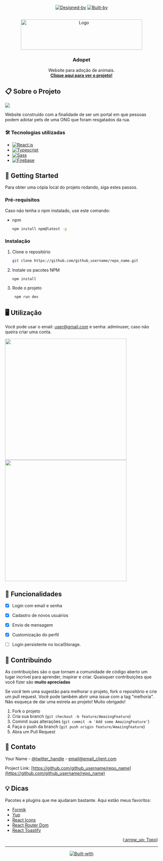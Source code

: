 <div id="top"></div>

<div align="center">

[![Designed-by]][Alura-url] 
[![Built-by]][Caducoder-url] 

</div>

<!-- PROJECT LOGO -->
<br />
<div align="center">
  <a href="https://github.com/github_username/repo_name">
    <img src="./src/assets/logo-light.svg" alt="Logo" width="400" height="100">
  </a>

<h3 align="center">Adopet</h3>

  <p align="center">
    Website para adoção de animais.
    <br />
    <a href="https://github.com/github_username/repo_name"><strong>Clique aqui para ver o projeto!</strong></a>
    <br />
  </p>
</div>

<!-- ABOUT THE PROJECT -->
## 📋 Sobre o Projeto

![](./src/assets/Adopet.png)

Website construído com a finalidade de ser um portal em que pessoas podem adotar pets de uma ONG que foram resgatados da rua.

### :hammer_and_wrench: Tecnologias utilizadas

* [![React.js]][React-url]
* [![Typescript]][Typescript-url]
* [![Sass]][Sass-url]
* [![Firebase]][Firebase-url]


<!-- GETTING STARTED -->
## :beginner: Getting Started

Para obter uma cópia local do projeto rodando, siga estes passos.

### Pré-requisitos

Caso não tenha o npm instalado, use este comando:

* npm
  ```sh
  npm install npm@latest -g
  ```

### Instalação

1. Clone o repositório
   ```bash
   git clone https://github.com/github_username/repo_name.git
   ```
2. Instale os pacotes NPM
   ```bash
   npm install
   ```
3. Rode o projeto
   ```bash
    npm run dev
   ```


<!-- USAGE EXAMPLES -->
## :desktop_computer: Utilização

Você pode usar o email: user@gmail.com e senha: adminuser, caso não queira criar uma conta.

<img src='./src/assets/lista-adopet.png' width='400'>
<img src='./src/assets/perfil-adopet.png' width='400'>

<!-- ROADMAP -->
## 💫 Funcionalidades

- [x] Login com email e senha
- [x] Cadastro de novos usuários
- [x] Envio de mensagem
- [x] Customização do perfil
- [ ] Login persistente no localStorage.


<!-- CONTRIBUTING -->
## :rocket: Contribuindo

As contribuições são o que tornam a comunidade de código aberto um lugar incrível para aprender, inspirar e criar. Quaisquer contribuições que você fizer são **muito apreciadas**

Se você tem uma sugestão para melhorar o projeto, fork o repositório e crie um pull request. Você pode também abrir uma issue com a tag "melhoria". Não esqueça de dar uma estrela ao projeto! Muito obrigado!

1. Fork o projeto
2. Cria sua branch (`git checkout -b feature/AmazingFeature`)
3. Commit suas alterações (`git commit -m 'Add some AmazingFeature'`)
4. Faça o push da branch (`git push origin feature/AmazingFeature`)
5. Abra um Pull Request

<!-- CONTACT -->
## :speech_balloon: Contato

Your Name - [@twitter_handle](https://twitter.com/twitter_handle) - email@email_client.com

Project Link: [https://github.com/github_username/repo_name](https://github.com/github_username/repo_name)


<!-- ACKNOWLEDGMENTS -->
## :bulb: Dicas

Pacotes e plugins que me ajudaram bastante. Aqui estão meus favoritos:

* [Formik](https://formik.org/)
* [Yup](https://www.npmjs.com/package/yup)
* [React Icons](https://react-icons.github.io/react-icons/)
* [React Router Dom](https://reactrouter.com/)
* [React Toastify](https://fkhadra.github.io/react-toastify/introduction)

<p align="right">(<a href="#top">:arrow_up: Topo</a>)</p>
<hr>
<div align="center">

[![Built-with]][Badge-url]

</div>


<!-- MARKDOWN LINKS & IMAGES -->

[React.js]: https://img.shields.io/badge/React-20232A?style=for-the-badge&logo=react&logoColor=61DAFB
[React-url]: https://reactjs.org/
[Typescript]: https://img.shields.io/badge/TypeScript-007ACC?style=for-the-badge&logo=typescript&logoColor=white
[Typescript-url]: https://www.typescriptlang.org/
[Sass]: https://img.shields.io/badge/Sass-CC6699?style=for-the-badge&logo=sass&logoColor=white
[Sass-url]: https://sass-lang.com/
[Firebase]: https://img.shields.io/badge/firebase-ffca28?style=for-the-badge&logo=firebase&logoColor=black
[Firebase-url]: https://firebase.google.com/?hl=pt
[Built-with]: https://forthebadge.com/images/badges/built-with-love.svg
[Badge-url]: https://forthebadge.com/
[Designed-by]: ./src/assets/designed-by-alura.svg
[Alura-url]: https://www.alura.com.br/
[Built-by]: ./src/assets/built-by-caducoder.svg
[Caducoder-url]: https://github.com/caducoder
